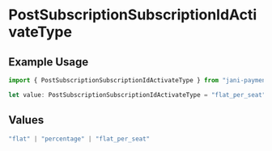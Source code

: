 # PostSubscriptionSubscriptionIdActivateType

## Example Usage

```typescript
import { PostSubscriptionSubscriptionIdActivateType } from "jani-payments/models/operations";

let value: PostSubscriptionSubscriptionIdActivateType = "flat_per_seat";
```

## Values

```typescript
"flat" | "percentage" | "flat_per_seat"
```